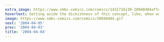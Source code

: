 ```yaml
---
extra_image: https://www.smbc-comics.com/comics/1431716130-20040404after.png
hovertext: Setting aside the dickishness of this concept, like, when was it set that the girl has polio and thus apparently gets some sort of knee-braces?
image: https://www.smbc-comics.com/comics/20040404.gif
next: '2004-04-05'
prev: '2004-04-03'
title: '2004-04-04'
---
```

